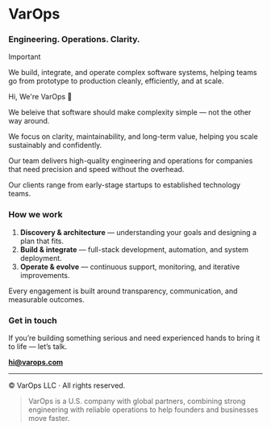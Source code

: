 # VarOps  

### Engineering. Operations. Clarity.

> [!IMPORTANT]
> We build, integrate, and operate complex software systems, helping teams go from prototype to production cleanly, efficiently, and at scale.

Hi, We're VarOps 👋

We beleive that software should make complexity simple — not the other way around.

We focus on clarity, maintainability, and long-term value, helping you scale sustainably and confidently.

Our team delivers high-quality engineering and operations for companies that need precision and speed without the overhead.

Our clients range from early-stage startups to established technology teams.

### How we work

1. **Discovery & architecture** — understanding your goals and designing a plan that fits.
2. **Build & integrate** — full-stack development, automation, and system deployment.
3. **Operate & evolve** — continuous support, monitoring, and iterative improvements.

Every engagement is built around transparency, communication, and measurable outcomes.

### Get in touch

If you’re building something serious and need experienced hands to bring it to life — let’s talk.

**hi@varops.com**

---

© VarOps LLC · All rights reserved.

> VarOps is a U.S. company with global partners, combining strong engineering with reliable operations to help founders and businesses move faster.
